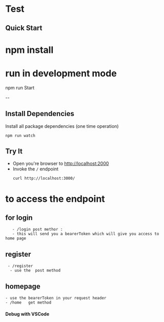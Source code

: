 # Test

## Quick Start

# npm install

# run in development mode
npm run Start

--
## Install Dependencies

Install all package dependencies (one time operation)

```shell
npm run watch
```

## Try It
* Open you're browser to [http://localhost:2000](http://localhost:2000)
* Invoke the `/` endpoint 
  ```shell
  curl http://localhost:3000/
  ```
# to access the endpoint  
   
 ## for login

       - /login post methor :
       - this will send you a bearerToken which will give you access to home page
         
## register
     - /register 
      - use the  post method
## homepage
    - use the bearerToken in your request header
    - /home   get method
#### Debug with VSCode
